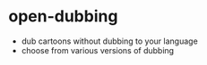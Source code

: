 # open-dubbing
* dub cartoons without dubbing to your language
* choose from various versions of dubbing
